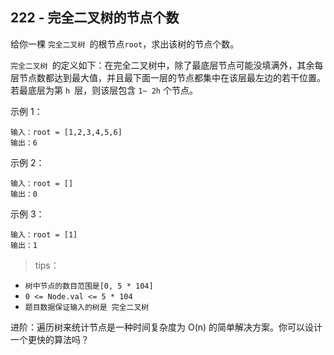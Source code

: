 ## 222 - 完全二叉树的节点个数
给你一棵 `完全二叉树 `的根节点` root `，求出该树的节点个数。

`完全二叉树 `的定义如下：在完全二叉树中，除了最底层节点可能没填满外，其余每层节点数都达到最大值，并且最下面一层的节点都集中在该层最左边的若干位置。若最底层为第 `h `层，则该层包含 `1~ 2h` 个节点。

 

示例 1：
```
输入：root = [1,2,3,4,5,6]
输出：6
```
示例 2：
```
输入：root = []
输出：0
```
示例 3：
```
输入：root = [1]
输出：1
``` 

>tips：
+ `树中节点的数目范围是[0, 5 * 104]`
+ `0 <= Node.val <= 5 * 104`
+ `题目数据保证输入的树是 完全二叉树`
 
进阶：遍历树来统计节点是一种时间复杂度为 O(n) 的简单解决方案。你可以设计一个更快的算法吗？

